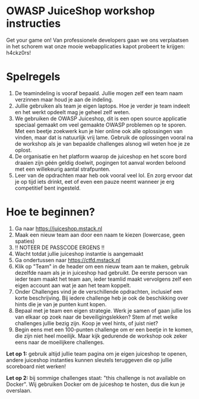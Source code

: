 # OWASP JuiceShop workshop instructies

Get your game on! Van professionele developers gaan we ons verplaatsen in het schorem wat onze mooie webapplicaties kapot probeert te krijgen: h4ckz0rs!

# Spelregels
1. De teamindeling is vooraf bepaald. Jullie mogen zelf een team naam verzinnen maar houd je aan de indeling.
2. Jullie gebruiken als team je eigen laptops. Hoe je verder je team indeelt en het werkt opdeelt mag je geheel zelf weten.
3. We gebruiken de OWASP Juiceshop, dit is een open source applicatie speciaal gemaakt om veel gemaakte OWASP problemen op te sporen. Met een beetje zoekwerk kun je hier online ook alle oplossingen van vinden, maar dat is natuurlijk vrij lame. Gebruik de oplossingen vooral na de workshop als je van bepaalde challenges alsnog wil weten hoe je ze oplost.
4. De organisatie en het platform waarop de juiceshop en het score bord draaien zijn géén geldig doelwit, pogingen tot aanval worden beloond met een willekeurig aantal strafpunten.
5. Leer van de opdrachten maar heb ook vooral veel lol. En zorg ervoor dat je op tijd iets drinkt, eet of even een pauze neemt wanneer je erg competitief bent ingesteld.

# Hoe te beginnen?
1. Ga naar https://juiceshop.mstack.nl 
2. Maak een nieuw team aan door een naam te kiezen (lowercase, geen spaties)
3. !! NOTEER DE PASSCODE ERGENS !! 
4. Wacht totdat jullie juiceshop instantie is aangemaakt
5. Ga ondertussen naar https://ctfd.mstack.nl 
6. Klik op "Team" in de header om een nieuw team aan te maken, gebruik dezelfde naam als je in juiceshop had gebruikt. De eerste persoon van ieder team maakt het team aan, ieder teamlid maakt vervolgens zelf een eigen account aan wat je aan het team koppelt. 
7. Onder Challenges vind je de verschillende opdrachten, inclusief een korte beschrijving. Bij iedere challenge heb je ook de beschikking over hints die je van je punten kunt kopen.
8. Bepaal met je team een eigen strategie. Werk je samen of gaan jullie los van elkaar op zoek naar de beveiligingslekken? Stem af met welke challenges jullie bezig zijn. Koop je veel hints, of juist niet? 
9. Begin eens met een 100-punten challenge om er een beetje in te komen, die zijn niet heel moeilijk. Maar kijk gedurende de workshop ook zeker eens naar de moeilijkere challenges.

**Let op 1:** gebruik altijd jullie team pagina om je eigen juiceshop te openen, andere juiceshop instanties kunnen sleutels teruggeven die op jullie scoreboard niet werken!

**Let op 2:** bij sommige challenges staat: "this challenge is not available on Docker". Wij gebruiken Docker om de juiceshop te hosten, dus die kun je overslaan.
